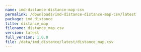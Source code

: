 ```yaml
---
name: imd-distance-distance-map-csv
permalink: /downloads/imd-distance-distance-map-csv/latest
package: imd_distance
title: distance_map
filename: distance_map.csv
version: latest
full_version: 1.0.0
file: /data/imd_distance/latest/distance_map.csv
---
```


